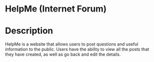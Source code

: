 # HelpMe (Internet Forum)
# Description
HelpMe is a website that allows users to post questions and useful information to the public.
Users have the ability to view all the posts that they have created, as well as go back and edit the details.
